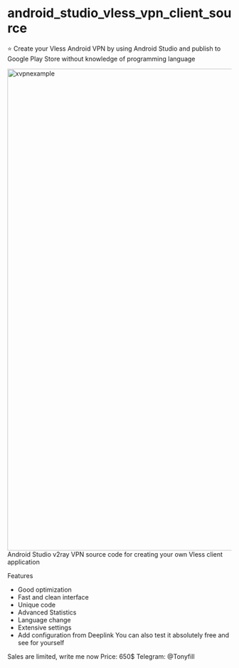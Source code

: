 # android_studio_vless_vpn_client_source
⭐ Create your Vless Android VPN by using Android Studio and publish to Google Play Store without knowledge of programming language

<img width="1920" height="1080" alt="xvpnexample" src="https://github.com/user-attachments/assets/df2bbdbe-7f44-46ac-9032-5b1addf51983" />
Android Studio v2ray VPN source code for creating your own Vless client application

Features
- Good optimization
- Fast and clean interface
- Unique code
- Advanced Statistics
- Language change
- Extensive settings
- Add configuration from Deeplink
You can also test it absolutely free and see for yourself

Sales are limited, write me now
Price: 650$
Telegram: @Tonyfill
